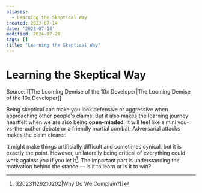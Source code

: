 ```yaml
---
aliases:
  - Learning the Skeptical Way
created: 2023-07-14
date: '2023-07-14'
modified: 2024-07-20
tags: []
title: "Learning the Skeptical Way"
---
```


# Learning the Skeptical Way

Source: [[The Looming Demise of the 10x Developer|The Looming Demise of the 10x Developer]]

Being skeptical can make you look defensive or aggressive when approaching other people's claims. But it also makes the learning journey heartfelt when we are also being **open-minded**. It will feel like a mini you-vs-the-author debate or a friendly martial combat: Adversarial attacks makes the claim clearer.

It might make things artificially difficult and sometimes cynical, but it is exactly the point. However, unilaterally being critical of everything could work against you if you let it[^1]. The important part is understanding the motivation behind the stance — is it to learn or is it to win?

[^1]: [[20231126210202|Why Do We Complain?]]